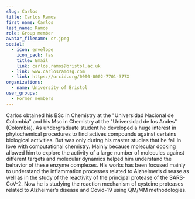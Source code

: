 ```yaml
---
slug: Carlos
title: Carlos Ramos
first_name: Carlos
last_name: Ramos
role: Group member
avatar_filename: cr.jpeg
social:
  - icon: envelope
    icon_pack: fas
    title: Email
    link: carlos.ramos@bristol.ac.uk
  - link: www.carlosramosg.com
  - link: https://orcid.org/0000-0002-7701-377X
organizations:
  - name: University of Bristol
user_groups:
  - Former members
---
```

Carlos obtained his BSc in Chemistry at the "Universidad Nacional de Colombia" and his Msc in Chemistry at the "Universidad de los Andes" (Colombia). As undergraduate student he developed a huge interest in phytochemical procedures to find actives compounds against certains biological activities. But was only during his master studies that he fall in love with computational chemistry. Mainly because molecular docking allowed him to explore the activity of a large number of molecules against different targets and molecular dynamics helped him understand the behavior of these enzyme complexes. His works has been focused mainly to understand the inflammation processes related to Alzheimer’s disease as well as in the study of the reactivity of the principal protease of the SARS-CoV-2. Now he is studying the reaction mechanism of cysteine proteases related to Alzheimer’s disease and Covid-19 using QM/MM methodologies.
